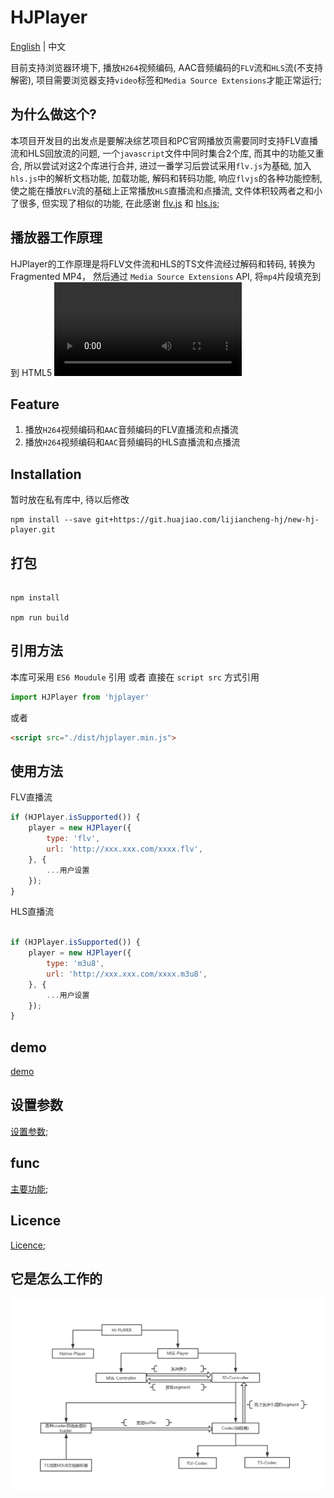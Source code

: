 # HJPlayer

[English](../README.md) | 中文

目前支持浏览器环境下, 播放`H264`视频编码, AAC音频编码的`FLV`流和`HLS`流(不支持解密), 项目需要浏览器支持`video`标签和`Media Source Extensions`才能正常运行;

## 为什么做这个?

本项目开发目的出发点是要解决综艺项目和PC官网播放页需要同时支持FLV直播流和HLS回放流的问题, 一个`javascript`文件中同时集合2个库, 而其中的功能又重合, 所以尝试对这2个库进行合并, 进过一番学习后尝试采用`flv.js`为基础, 加入`hls.js`中的解析文档功能, 加载功能, 解码和转码功能, 响应`flvjs`的各种功能控制, 使之能在播放`FLV`流的基础上正常播放`HLS`直播流和点播流, 文件体积较两者之和小了很多, 但实现了相似的功能,  在此感谢 [flv.js](https://github.com/bilibili/flv.js) 和 [hls.js](https://github.com/video-dev/hls.js);

## 播放器工作原理

HJPlayer的工作原理是将FLV文件流和HLS的TS文件流经过解码和转码, 转换为Fragmented MP4，
然后通过 `Media Source Extensions` API, 将`mp4`片段填充到到 HTML5 <video> 元素中。

## Feature

1. 播放`H264`视频编码和`AAC`音频编码的FLV直播流和点播流
2. 播放`H264`视频编码和`AAC`音频编码的HLS直播流和点播流

## Installation

暂时放在私有库中, 待以后修改

```shell
npm install --save git+https://git.huajiao.com/lijiancheng-hj/new-hj-player.git
```

## 打包

```shell

npm install

npm run build

```

## 引用方法

本库可采用 `ES6 Moudule` 引用 或者 直接在 `script src` 方式引用


``` javascript
import HJPlayer from 'hjplayer'
```

或者

```HTML
<script src="./dist/hjplayer.min.js">
```

## 使用方法

FLV直播流

```javascript
if (HJPlayer.isSupported()) {
    player = new HJPlayer({
        type: 'flv',
        url: 'http://xxx.xxx.com/xxxx.flv',
    }, {
        ...用户设置
    });
}
```
HLS直播流

```javascript

if (HJPlayer.isSupported()) {
    player = new HJPlayer({
        type: 'm3u8',
        url: 'http://xxx.xxx.com/xxxx.m3u8',
    }, {
        ...用户设置
    });
}

```

## demo

[demo](http://activity.test.huajiao.com/web/share/banner/2019/testHJPlayer/index.html)

## 设置参数

[设置参数](./config.md);

## func

[主要功能](./func.md);


## Licence

[Licence](./Licence.md);

## 它是怎么工作的

![HJPlayer的框架](./HJ-PLAYER.png)